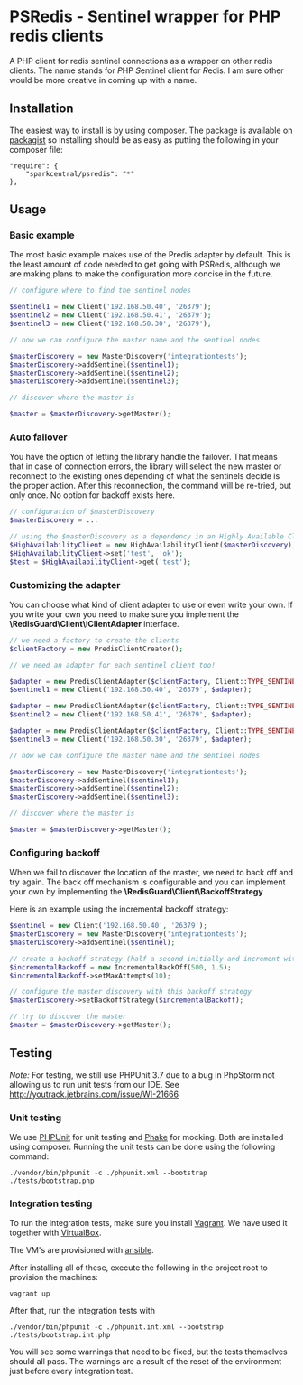 # PSRedis - Sentinel wrapper for PHP redis clients

A PHP client for redis sentinel connections as a wrapper on other redis clients.  The name stands for *P*HP *S*entinel
client for *R*edis.  I am sure other would be more creative in coming up with a name.

## Installation

The easiest way to install is by using composer.  The package is available on
[packagist](https://packagist.org/packages/sparkcentral/predis-sentinel) so installing should be as easy as putting
the following in your composer file:

```
"require": {
    "sparkcentral/psredis": "*"
},
```

## Usage

### Basic example

The most basic example makes use of the Predis adapter by default.  This is the least amount of code needed to get
going with PSRedis, although we are making plans to make the configuration more concise in the future.

```php
// configure where to find the sentinel nodes

$sentinel1 = new Client('192.168.50.40', '26379');
$sentinel2 = new Client('192.168.50.41', '26379');
$sentinel3 = new Client('192.168.50.30', '26379');

// now we can configure the master name and the sentinel nodes

$masterDiscovery = new MasterDiscovery('integrationtests');
$masterDiscovery->addSentinel($sentinel1);
$masterDiscovery->addSentinel($sentinel2);
$masterDiscovery->addSentinel($sentinel3);

// discover where the master is

$master = $masterDiscovery->getMaster();
```

### Auto failover

You have the option of letting the library handle the failover.  That means that in case of connection errors, the
library will select the new master or reconnect to the existing ones depending of what the sentinels decide is the
proper action.  After this reconnection, the command will be re-tried, but only once.  No option for backoff exists
here.

```php
// configuration of $masterDiscovery
$masterDiscovery = ...

// using the $masterDiscovery as a dependency in an Highly Available Client (HighAvailabilityClient)
$HighAvailabilityClient = new HighAvailabilityClient($masterDiscovery);
$HighAvailabilityClient->set('test', 'ok');
$test = $HighAvailabilityClient->get('test');
```

### Customizing the adapter

You can choose what kind of client adapter to use or even write your own.  If you write your own you need to make sure
you implement the **\RedisGuard\Client\IClientAdapter** interface.

```php
// we need a factory to create the clients
$clientFactory = new PredisClientCreator();

// we need an adapter for each sentinel client too!

$adapter = new PredisClientAdapter($clientFactory, Client::TYPE_SENTINEL);
$sentinel1 = new Client('192.168.50.40', '26379', $adapter);

$adapter = new PredisClientAdapter($clientFactory, Client::TYPE_SENTINEL);
$sentinel2 = new Client('192.168.50.41', '26379', $adapter);

$adapter = new PredisClientAdapter($clientFactory, Client::TYPE_SENTINEL);
$sentinel3 = new Client('192.168.50.30', '26379', $adapter);

// now we can configure the master name and the sentinel nodes

$masterDiscovery = new MasterDiscovery('integrationtests');
$masterDiscovery->addSentinel($sentinel1);
$masterDiscovery->addSentinel($sentinel2);
$masterDiscovery->addSentinel($sentinel3);

// discover where the master is

$master = $masterDiscovery->getMaster();
```

### Configuring backoff

When we fail to discover the location of the master, we need to back off and try again.  The back off mechanism is
configurable and you can implement your own by implementing the **\RedisGuard\Client\BackoffStrategy**

Here is an example using the incremental backoff strategy:

```php
$sentinel = new Client('192.168.50.40', '26379');
$masterDiscovery = new MasterDiscovery('integrationtests');
$masterDiscovery->addSentinel($sentinel);

// create a backoff strategy (half a second initially and increment with half of the backoff on each succesive try)
$incrementalBackoff = new IncrementalBackOff(500, 1.5);
$incrementalBackoff->setMaxAttempts(10);

// configure the master discovery with this backoff strategy
$masterDiscovery->setBackoffStrategy($incrementalBackoff);

// try to discover the master
$master = $masterDiscovery->getMaster();
```

## Testing

*Note:* For testing, we still use PHPUnit 3.7 due to a bug in PhpStorm not allowing us to run unit tests from our IDE.  See
http://youtrack.jetbrains.com/issue/WI-21666

### Unit testing

We use [PHPUnit](https://github.com/sebastianbergmann/phpunit) for unit testing and [Phake](https://github.com/mlively/Phake) for mocking.  Both are installed using composer.  Running the unit tests can
be done using the following command:

```
./vendor/bin/phpunit -c ./phpunit.xml --bootstrap ./tests/bootstrap.php
```

### Integration testing

To run the integration tests, make sure you install [Vagrant](http://www.vagrantup.com).  We have used it together with
[VirtualBox](https://www.virtualbox.org).

The VM's are provisioned with [ansible](http://www.ansible.com/home).

After installing all of these, execute the following in the project root to provision the machines:

```
vagrant up
```

After that, run the integration tests with

```
./vendor/bin/phpunit -c ./phpunit.int.xml --bootstrap ./tests/bootstrap.int.php
```

You will see some warnings that need to be fixed, but the tests themselves should all pass.  The warnings are a result
of the reset of the environment just before every integration test.